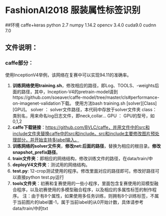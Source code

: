 # FashionAI2018 服装属性标签识别

##环境
caffe+keras
python 2.7
numpy 1.14.2
opencv 3.4.0
cuda9.0
cudnn 7.0

## 文件说明：
### caffe部分：
使用InceptionV4举例，该网络在复赛中可以实现94.11的准确率。
1. **训练网络使用training.sh**，修改相应的路径，即Log、TOOLS、-weights后面的路径，其中，Inception-V4的pretrain-model请到https://github.com/soeaver/caffe-model/tree/master/cls#performance-on-imagenet-validation下载。
使用方法bash training.sh [solver][Class][GPU]。
solver ： solver文件路径，本代码中存放于solver文件夹
class： 类别名，用来命名log日志文件，即neck,collar...
GPU ： GPU的型号，如0,1,2
2. **caffe下载链接**：https://github.com/BVLC/caffe，并用文件中的src和include文件夹替换caffe中的src和include。src和include主要修改图片预处理部分，并开始支持多label输入。
3. **训练网络的solver文件夹**，**修改net:后面的路径**，替换为相应的根目录。**修改snapshot_prefix路径**。
4. **train文件夹**：即相应的网络结构，修改训练文件的路径，在data/train/中
5. **deployV4文件夹**：测试用的网络结构。
6. **test.py**: 12-crop测试使用的程序。修改里面对应的路径即可。修改好路径可以直接python test.py运行
7. **tools文件夹**：初赛和复赛使用的一些小程序，里面包含复赛使用的双模型融合程序，以及初赛使用的多模型融合程序，以及相应的多属性标签的制作程序。
注：由于有8个属性，如果使用多任务训练，则拥有8个训练标签，不属于当前图片的label置-1，属于当前label的从0开始计数，具体请参考data/train/中的txt




